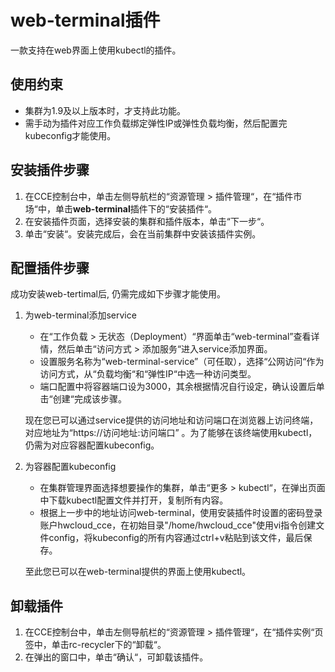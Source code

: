 # web-terminal插件<a name="cce_01_0134"></a>

一款支持在web界面上使用kubectl的插件。

## 使用约束<a name="section628693291119"></a>

-   集群为1.9及以上版本时，才支持此功能。
-   需手动为插件对应工作负载绑定弹性IP或弹性负载均衡，然后配置完kubeconfig才能使用。

## 安装插件步骤<a name="section41861311141210"></a>

1.  在CCE控制台中，单击左侧导航栏的“资源管理  \>  插件管理“，在“插件市场“中，单击**web-terminal**插件下的“安装插件“。
2.  在安装插件页面，选择安装的集群和插件版本，单击“下一步“。
3.  单击“安装“。安装完成后，会在当前集群中安装该插件实例。

## 配置插件步骤<a name="section18673939131214"></a>

成功安装web-tertimal后, 仍需完成如下步骤才能使用。

1.  为web-terminal添加service

    -   在“工作负载 \> 无状态（Deployment）“界面单击“web-terminal”查看详情，然后单击“访问方式 \> 添加服务“进入service添加界面。
    -   设置服务名称为“web-terminal-service”（可任取），选择“公网访问“作为访问方式，从“负载均衡“和“弹性IP“中选一种访问类型。
    -   端口配置中将容器端口设为3000，其余根据情况自行设定，确认设置后单击“创建“完成该步骤。

    现在您已可以通过service提供的访问地址和访问端口在浏览器上访问终端，对应地址为“https://访问地址:访问端口” 。为了能够在该终端使用kubectl，仍需为对应容器配置kubeconfig。

2.  为容器配置kubeconfig

    -   在集群管理界面选择想要操作的集群，单击“更多 \> kubectl“，在弹出页面中下载kubectl配置文件并打开，复制所有内容。
    -   根据上一步中的地址访问web-terminal，使用安装插件时设置的密码登录账户hwcloud\_cce，在初始目录"/home/hwcloud\_cce"使用vi指令创建文件config，将kubeconfig的所有内容通过ctrl+v粘贴到该文件，最后保存。

    至此您已可以在web-terminal提供的界面上使用kubectl。


## 卸载插件<a name="section65651488131"></a>

1.  在CCE控制台中，单击左侧导航栏的“资源管理 \> 插件管理“，在“插件实例“页签中，单击rc-recycler下的“卸载“。
2.  在弹出的窗口中，单击“确认“，可卸载该插件。

